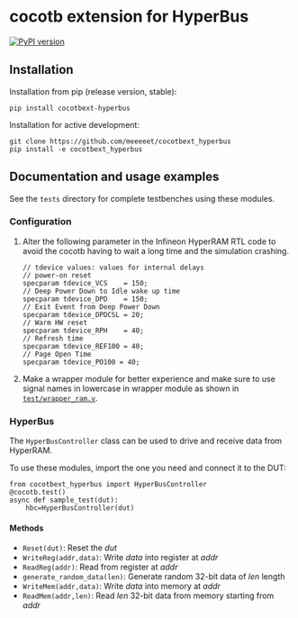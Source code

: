 # cocotb extension for HyperBus

[![PyPI version](https://badge.fury.io/py/cocotbext-hyperbus.svg)](https://badge.fury.io/py/cocotbext-hyperbus)

## Installation

Installation from pip (release version, stable):

    pip install cocotbext-hyperbus

Installation for active development:

    git clone https://github.com/meeeeet/cocotbext_hyperbus
    pip install -e cocotbext_hyperbus

## Documentation and usage examples

See the `tests` directory for complete testbenches using these modules.

### Configuration

1. Alter the following parameter in the Infineon HyperRAM RTL code to avoid the cocotb having to wait a long time and the simulation crashing.

    ```
    // tdevice values: values for internal delays
    // power-on reset
    specparam tdevice_VCS    = 150;
    // Deep Power Down to Idle wake up time
    specparam tdevice_DPD    = 150;
    // Exit Event from Deep Power Down
    specparam tdevice_DPDCSL = 20;
    // Warm HW reset
    specparam tdevice_RPH    = 40;
    // Refresh time
    specparam tdevice_REF100 = 40;
    // Page Open Time
    specparam tdevice_PO100 = 40;
    ```

2. Make a wrapper module for better experience and make sure to use signal names in lowercase in wrapper module as shown in [`test/wrapper_ram.v`](https://github.com/meeeeet/cocotbext_hyperbus/blob/main/tests/wrapper_ram.v).

### HyperBus

The `HyperBusController` class can be used to drive and receive data from HyperRAM.

To use these modules, import the one you need and connect it to the DUT:

    from cocotbext_hyperbus import HyperBusController
    @cocotb.test()
    async def sample_test(dut):
        hbc=HyperBusController(dut)

#### Methods

* `Reset(dut)`: Reset the _dut_
* `WriteReg(addr,data)`: Write _data_ into register at _addr_
* `ReadReg(addr)`: Read from register at _addr_
* `generate_random_data(len)`: Generate random 32-bit data of _len_ length
* `WriteMem(addr,data)`: Write _data_ into memory at _addr_
* `ReadMem(addr,len)`: Read _len_ 32-bit data from memory starting from _addr_
